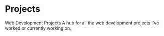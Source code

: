 # Projects
Web Development Projects
A hub for all the web development projects I've worked or currently working on.
